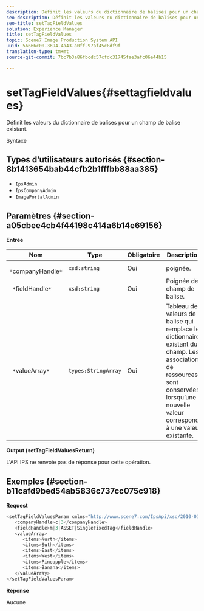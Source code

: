 ```yaml
---
description: Définit les valeurs du dictionnaire de balises pour un champ de balise existant.
seo-description: Définit les valeurs du dictionnaire de balises pour un champ de balise existant.
seo-title: setTagFieldValues
solution: Experience Manager
title: setTagFieldValues
topic: Scene7 Image Production System API
uuid: 56666c00-3694-4a43-a0ff-97af45c8df9f
translation-type: tm+mt
source-git-commit: 7bc7b3a86fbcdc57cfdc31745fae3afc06e44b15

---
```



# setTagFieldValues{#settagfieldvalues}

Définit les valeurs du dictionnaire de balises pour un champ de balise existant.

Syntaxe

## Types d’utilisateurs autorisés {#section-8b1413654bab44cfb2b1fffbb88aa385}

* `IpsAdmin`
* `IpsCompanyAdmin`
* `ImagePortalAdmin`

## Paramètres {#section-a05cbee4cb4f44198c414a6b14e69156}

**Entrée**

| Nom | Type | Obligatoire | Description |
|---|---|---|---|
| ` *`companyHandle`*` | `xsd:string` | Oui |  poignée. |
| ` *`fieldHandle`*` | `xsd:string` | Oui | Poignée de champ de balise. |
| ` *`valueArray`*` | `types:StringArray` | Oui | Tableau de valeurs de balise qui remplace le dictionnaire existant du champ. Les associations de ressources sont conservées lorsqu’une nouvelle valeur correspond à une valeur existante. |

**Output (setTagFieldValuesReturn)**

L&#39;API IPS ne renvoie pas de réponse pour cette opération.

## Exemples {#section-b11cafd9bed54ab5836c737cc075c918}

**Request**

```java
<setTagFieldValuesParam xmlns="http://www.scene7.com/IpsApi/xsd/2010-01-31">
   <companyHandle>c|3</companyHandle>
   <fieldHandle>m|3|ASSET|SingleFixedTag</fieldHandle>
   <valueArray>
      <items>Nurth</items>
      <items>Suth</items>
      <items>East</items>
      <items>West</items>
      <items>Pineapple</items>
      <items>Banana</items>
   </valueArray>
</setTagFieldValuesParam>
```

**Réponse**

Aucune
